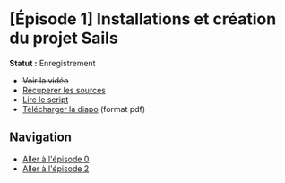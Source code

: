 # [Épisode 1] Installations et création du projet Sails

**Statut :** Enregistrement

* ~~Voir la vidéo~~
* [Récuperer les sources](./src)
* [Lire le script](./SCRIPT.md#Épisode-1-installations-et-création-du-projet-sails)
* [Télécharger la diapo](./SailsToDoApp-Ep1.pdf) (format pdf)

## Navigation

* [Aller à l'épisode 0](../Ep0#Épisode-0-présentation)
* [Aller à l'épisode 2](../Ep2#Épisode-2-configuration-du-serveur)